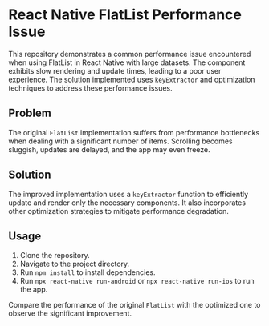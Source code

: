 # React Native FlatList Performance Issue

This repository demonstrates a common performance issue encountered when using FlatList in React Native with large datasets. The component exhibits slow rendering and update times, leading to a poor user experience. The solution implemented uses `keyExtractor` and optimization techniques to address these performance issues. 

## Problem

The original `FlatList` implementation suffers from performance bottlenecks when dealing with a significant number of items. Scrolling becomes sluggish, updates are delayed, and the app may even freeze.

## Solution

The improved implementation uses a `keyExtractor` function to efficiently update and render only the necessary components. It also incorporates other optimization strategies to mitigate performance degradation. 

## Usage

1. Clone the repository.
2. Navigate to the project directory.
3. Run `npm install` to install dependencies.
4. Run `npx react-native run-android` or `npx react-native run-ios` to run the app.

Compare the performance of the original `FlatList` with the optimized one to observe the significant improvement.